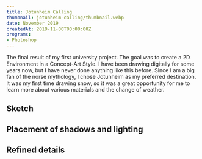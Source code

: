 ```yaml
---
title: Jotunheim Calling
thumbnail: jotunheim-calling/thumbnail.webp
date: November 2019
createdAt: 2019-11-00T00:00:00Z
programs:
- Photoshop
---
```


The final result of my first university project.
The goal was to create a 2D Environment in a Concept-Art Style.
I have been drawing digitally for some years now, but I have never done anything like this before.
Since I am a big fan of the norse mythology, I chose Jotunheim as my preferred destination.
It was my first time drawing snow, so it was a great opportunity for me to learn more about various materials and the change of weather.

<view-on-link href="https://www.artstation.com/artwork/Oomo2K" icon="fab fa-artstation" name="ArtStation" color="#00AFEB"></view-on-link>
<view-on-link href="https://www.deviantart.com/keshyx/art/Jotunheim-Is-Calling-827629161" icon="fab fa-deviantart" name="DeviantArt" color="#00E5A1"></view-on-link>

<asset-image src="jotunheim-calling/jotunheim_is_calling.webp" alt=""></asset-image>

## Sketch
<asset-image src="jotunheim-calling/jotunheim_1.webp" alt="Sketch"></asset-image>

## Placement of shadows and lighting
<asset-image src="jotunheim-calling/jotunheim_2.webp" alt="Placement of shadows and lighting"></asset-image>

## Refined details
<asset-image src="jotunheim-calling/jotunheim_3.webp" alt="Refined details"></asset-image>

